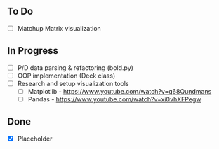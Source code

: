 ## To Do

- [ ] Matchup Matrix visualization

## In Progress

- [ ] P/D data parsing & refactoring (bold.py)
- [ ] OOP implementation (Deck class)
- [ ] Research and setup visualization tools
  - [ ] Matplotlib - https://www.youtube.com/watch?v=q68Qundmans
  - [ ] Pandas - https://www.youtube.com/watch?v=xi0vhXFPegw

## Done

- [x] Placeholder
